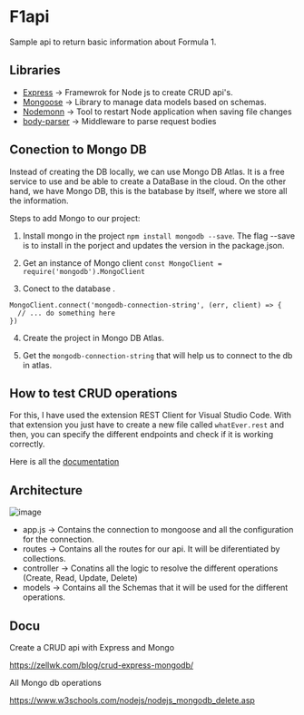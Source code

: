 # F1api

Sample api to return basic information about Formula 1.

## Libraries

- [Express](https://expressjs.com/es/) -> Framewrok for Node js to create CRUD api's.
- [Mongoose](https://mongoosejs.com/) -> Library to manage data models based on schemas.
- [Nodemonn](https://www.npmjs.com/package/nodemon) -> Tool to restart Node application when saving file changes
- [body-parser](https://www.npmjs.com/package/body-parser) -> Middleware to parse request bodies

## Conection to Mongo DB

Instead of creating the DB locally, we can use Mongo DB Atlas. It is a free service to use and be able to create a DataBase in the cloud. On the other hand, we have Mongo DB, this is the batabase by itself, where we store all the information.

Steps to add Mongo to our project:

1. Install mongo in the project `npm install mongodb --save`.
   The flag --save is to install in the porject and updates the version in the package.json.

2. Get an instance of Mongo client `const MongoClient = require('mongodb').MongoClient`

3. Conect to the database .

```
MongoClient.connect('mongodb-connection-string', (err, client) => {
  // ... do something here
})
```

4. Create the project in Mongo DB Atlas.

5. Get the `mongodb-connection-string` that will help us to connect to the db in atlas.

## How to test CRUD operations

For this, I have used the extension REST Client for Visual Studio Code. With that extension you just have to create a new file called `whatEver.rest` and then, you can specify the different endpoints and check if it is working correctly.

Here is all the [documentation](https://marketplace.visualstudio.com/items?itemName=humao.rest-client)

## Architecture

![image](https://user-images.githubusercontent.com/21090916/154352059-c39b4528-74c3-4ba6-b25d-a7535286af70.png)

- app.js -> Contains the connection to mongoose and all the configuration for the connection.
- routes -> Contains all the routes for our api. It will be diferentiated by collections.
- controller -> Conatins all the logic to resolve the different operations (Create, Read, Update, Delete)
- models -> Contains all the Schemas that it will be used for the different operations.

## Docu

Create a CRUD api with Express and Mongo

https://zellwk.com/blog/crud-express-mongodb/

All Mongo db operations

https://www.w3schools.com/nodejs/nodejs_mongodb_delete.asp
